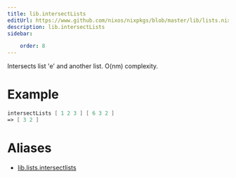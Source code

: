 ```yaml
---
title: lib.intersectLists
editUrl: https://www.github.com/nixos/nixpkgs/blob/master/lib/lists.nix#L1073C20
description: lib.intersectLists
sidebar:

    order: 8
---
```


Intersects list 'e' and another list. O(nm) complexity.

# Example

```nix
intersectLists [ 1 2 3 ] [ 6 3 2 ]
=> [ 3 2 ]
```


# Aliases

- [lib.lists.intersectlists](/nix-doc-comments/reference/lib/lists/lib-lists-intersectlists)


